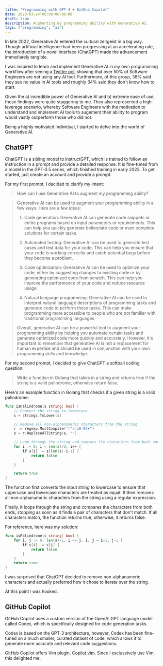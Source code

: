 ```yaml
---
title: "Programming with GPT-4 + GitHub Copilot"
date: 2023-03-24T00:00:00-06:00
draft: true
description: Augmenting my programming ability with Generative AI.
tags: ["programming", "ai"]
---
```


In late 2022, Generative AI entered the cultural zeitgeist in a big way. Though artificial intelligence had been progressing at an accelerating rate, the introduction of a novel interface (ChatGPT) made the advancement immediately tangible.

I was inspired to learn and implement Generative AI in my own programming workflow after seeing a [Twitter poll](https://twitter.com/SergioRocks/status/1611000883432624129) showing that over 50% of Software Engineers are not using any AI tool. Furthermore, of this group, 38% said they see no value in AI tools and roughly 34% said they don't know how to start.

Given the a) incredible power of Generative AI and b) extreme ease of use, these findings were quite staggering to me. They also represented a high-leverege scenario, whereby Software Engineers with the motivation to understand and implement AI tools to augement their ability to program would vastly outperform those who did not.

Being a highly motivated individual, I started to delve into the world of Generative AI.

## ChatGPT

ChatGPT is a sibling model to InstructGPT, which is trained to follow an instruction in a prompt and provide a detailed response. It is fine-tuned from a model in the GPT-3.5 series, which finished training in early 2022. To get started, just create an account and provide a prompt.

For my first prompt, I decided to clarify my intent:

>How can I use Generative AI to augment my programming ability?

>Generative AI can be used to augment your programming ability in a few ways. Here are a few ideas:
>
>1. Code generation: Generative AI can generate code snippets or entire programs based on input parameters or requirements. This can help you quickly generate boilerplate code or even complete solutions for certain tasks.
>
>2. Automated testing: Generative AI can be used to generate test cases and test data for your code. This can help you ensure that your code is working correctly and catch potential bugs before they become a problem.
>
>3. Code optimization: Generative AI can be used to optimize your code, either by suggesting changes to existing code or by generating optimized code from scratch. This can help you improve the performance of your code and reduce resource usage.
>
>4. Natural language programming: Generative AI can be used to interpret natural language descriptions of programming tasks and generate code to perform those tasks. This can make programming more accessible to people who are not familiar with traditional programming languages.
>
>Overall, generative AI can be a powerful tool to augment your programming ability by helping you automate certain tasks and generate optimized code more quickly and accurately. However, it's important to remember that generative AI is not a replacement for human expertise and should be used in conjunction with your own programming skills and knowledge.

For my second prompt, I decided to give ChatGPT a softball coding question:

>Write a function in Golang that takes in a string and returns true if the string is a valid palindrome, otherwise return false.

Here's an example function in Golang that checks if a given string is a valid palindrome:

```go
func isPalindrome(s string) bool {
    // Convert the string to lowercase
    s = strings.ToLower(s)

    // Remove all non-alphanumeric characters from the string
    r := regexp.MustCompile("[^a-z0-9]+")
    s = r.ReplaceAllString(s, "")

    // Loop through the string and compare the characters from both ends
    for i := 0; i < len(s)/2; i++ {
        if s[i] != s[len(s)-i-1] {
            return false
        }
    }

    return true
}
```

The function first converts the input string to lowercase to ensure that uppercase and lowercase characters are treated as equal. It then removes all non-alphanumeric characters from the string using a regular expression.

Finally, it loops through the string and compares the characters from both ends, stopping as soon as it finds a pair of characters that don't match. If all characters match, the function returns true; otherwise, it returns false.

For reference, here was my solution:

```go
func isPalindrome(s string) bool {
	for i, j := 0, len(s)-1; i <= j; i, j = i+1, j-1 {
		if s[i] != s[j] {
			return false
		}
	}
	return true
}
```

I was surprised that ChatGPT decided to remove non-alphanumeric characters and actually preferred how it chose to iterate over the string.

At this point I was hooked.

## GitHub Copilot

GitHub Copilot uses a custom version of the OpenAI GPT language model called Codex, which is specifically designed for code generation tasks.

Codex is based on the GPT-3 architecture, however, Codex has been fine-tuned on a much smaller, curated dataset of code, which allows it to generate more accurate and relevant code suggestions.

GitHub Copilot offers Vim plugin, [Copilot.vim](https://github.com/github/copilot.vim). Since I excluseively use Vim, this delighted me.
